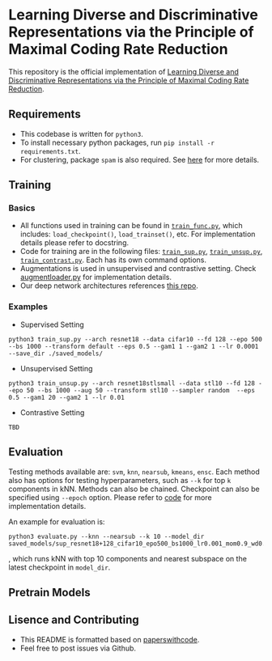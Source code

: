 # Learning Diverse and Discriminative Representations via the Principle of Maximal Coding Rate Reduction
This repository is the official implementation of [Learning Diverse and Discriminative Representations via the Principle of Maximal Coding Rate Reduction](link).

## Requirements
- This codebase is written for `python3`.
- To install necessary python packages, run `pip install -r requirements.txt`.
- For clustering, package `spam` is also required. See [here](https://pypi.org/project/spam/) for more details.

## Training
### Basics
- All functions used in training can be found in [`train_func.py`](./train_func.py), which includes: `load_checkpoint()`, `load_trainset()`, etc. For implementation details please refer to docstring. 
- Code for training are in the following files: [`train_sup.py`](./train_sup.py), [`train_unsup.py`](./train_unsup.py), [`train_contrast.py`](./train_contrast.py). Each has its own command options. 
- Augmentations is used in unsupervised and contrastive setting. Check [augmentloader.py](./augmentloader.py) for implementation details. 
- Our deep network architectures references [this repo](https://github.com/akamaster/pytorch_resnet_cifar10).


### Examples
- Supervised Setting
```
python3 train_sup.py --arch resnet18 --data cifar10 --fd 128 --epo 500 --bs 1000 --transform default --eps 0.5 --gam1 1 --gam2 1 --lr 0.0001 --save_dir ./saved_models/
```
- Unsupervised Setting
```
python3 train_unsup.py --arch resnet18stlsmall --data stl10 --fd 128 --epo 50 --bs 1000 --aug 50 --transform stl10 --sampler random  --eps 0.5 --gam1 20 --gam2 1 --lr 0.01
```
- Contrastive Setting
```
TBD
```


## Evaluation
Testing methods available are: `svm`, `knn`, `nearsub`, `kmeans`, `ensc`. Each method also has options for testing hyperparameters, such as `--k` for top `k` components in kNN. Methods can also be chained. Checkpoint can also be specified using `--epoch` option. Please refer to [code](./evaluate.py) for more implementation details. 

An example for evaluation is:
```
python3 evaluate.py --knn --nearsub --k 10 --model_dir saved_models/sup_resnet18+128_cifar10_epo500_bs1000_lr0.001_mom0.9_wd0.0005_gam11.0_gam210.0_eps0.5_lcr0
```
, which runs kNN with top 10 components and nearest subspace on the latest checkpoint in `model_dir`.


## Pretrain Models



## Lisence and Contributing
- This README is formatted based on [paperswithcode](https://github.com/paperswithcode/releasing-research-code).
- Feel free to post issues via Github. 


